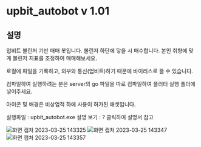 # upbit_autobot v 1.01

## 설명

업비트 볼린저 기반 매매 봇입니다.
볼린저 하단에 닿을 시 매수합니다.
본인 취향에 맞게 볼린저 지표를 조정하여 매매해보세요.

로컬에 파일을 기록하고, 외부와 통신(업비트)하기 때문에
바이러스로 뜰 수 있습니다.

컴파일하여 실행하려는 분은 server의 go 파일을 따로 컴파일하여
플러터 실행 폴더에 넣어주세요.

아이콘 및 배경은 비상업적 하에 사용이 허가된 애셋입니다.

실행파일 : upbit_autobot.exe
설명 보기 : ? 클릭하여 설명서 참고



![화면 캡처 2023-03-25 143325](https://user-images.githubusercontent.com/92710478/227698444-c3ded7c2-beab-49ef-9edc-f4a407f6d08b.png)
![화면 캡처 2023-03-25 143347](https://user-images.githubusercontent.com/92710478/227698464-adf67d81-49ae-4b10-a42e-42e9f1af2cd6.png)
![화면 캡처 2023-03-25 143357](https://user-images.githubusercontent.com/92710478/227698465-b453f817-4c18-4072-a316-46c537f83be7.png)
